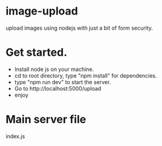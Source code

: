 # image-upload
upload images using nodejs with just a bit of form security.

# Get started.
- Install node js on your machine.
- cd to root directory, type "npm install" for dependencies.
- type "npm run dev" to start the server.
- Go to http://localhost:5000/upload
- enjoy

# Main server file
 index.js
